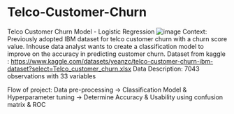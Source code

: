 # Telco-Customer-Churn
Telco Customer Churn Model - Logistic Regression
![image](https://github.com/kaien123/Telco-Customer-Churn/assets/93868660/b2ef0f7c-0a4d-40b7-832f-edb1776c17ed)
Context: Previously adopted IBM dataset for telco customer churn with a churn score value. Inhouse data analyst wants to create a classification model to improve on the accuracy in predicting customer churn. 
Dataset from kaggle : https://www.kaggle.com/datasets/yeanzc/telco-customer-churn-ibm-dataset?select=Telco_customer_churn.xlsx
Data Description: 7043 observations with 33 variables

Flow of project:
Data pre-processing -> Classification Model & Hyperparameter tuning -> Determine Accuracy & Usability using confusion matrix & ROC
